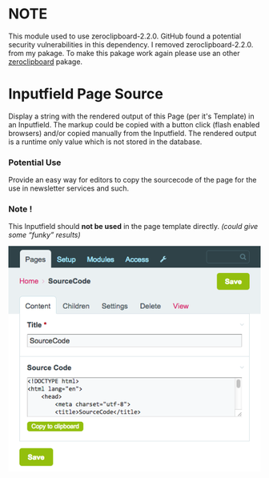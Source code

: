 # NOTE

This module used to use zeroclipboard-2.2.0. GitHub found a potential security vulnerabilities in this dependency.
I removed zeroclipboard-2.2.0. from my pakage. To make this pakage work again please use an other [zeroclipboard](https://github.com/zeroclipboard/zeroclipboard) pakage.

# Inputfield Page Source

Display a string with the rendered output of this Page (per it's Template) in an Inputfield. The markup could be copied with a button click (flash enabled browsers) and/or copied manually from the Inputfield. The rendered output is a runtime only value which is not stored in the database.

### Potential Use
Provide an easy way for editors to copy the sourcecode of the page for the use in newsletter services and such.

### Note !
This Inputfield should **not be used** in the page template directly. _(could give some “funky” results)_

![Inputfield Page Source](https://github.com/Da-Fecto/InputfieldSourceCode/blob/master/Source-Code.png)
